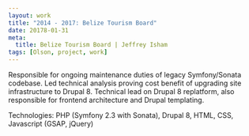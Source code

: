 ```yaml
---
layout: work
title: "2014 - 2017: Belize Tourism Board"
date: 20178-01-31
meta:
  title: Belize Tourism Board | Jeffrey Isham
tags: [Olson, project, work]
---
```


<p>Responsible for ongoing maintenance duties of legacy Symfony/Sonata codebase. Led technical analysis proving cost benefit of upgrading site infrastructure to Drupal 8. Technical lead on Drupal 8 replatform, also responsible for frontend architecture and Drupal templating.</p>
<p>Technologies: PHP (Symfony 2.3 with Sonata), Drupal 8, HTML, CSS, Javascript (GSAP, jQuery)</p>
